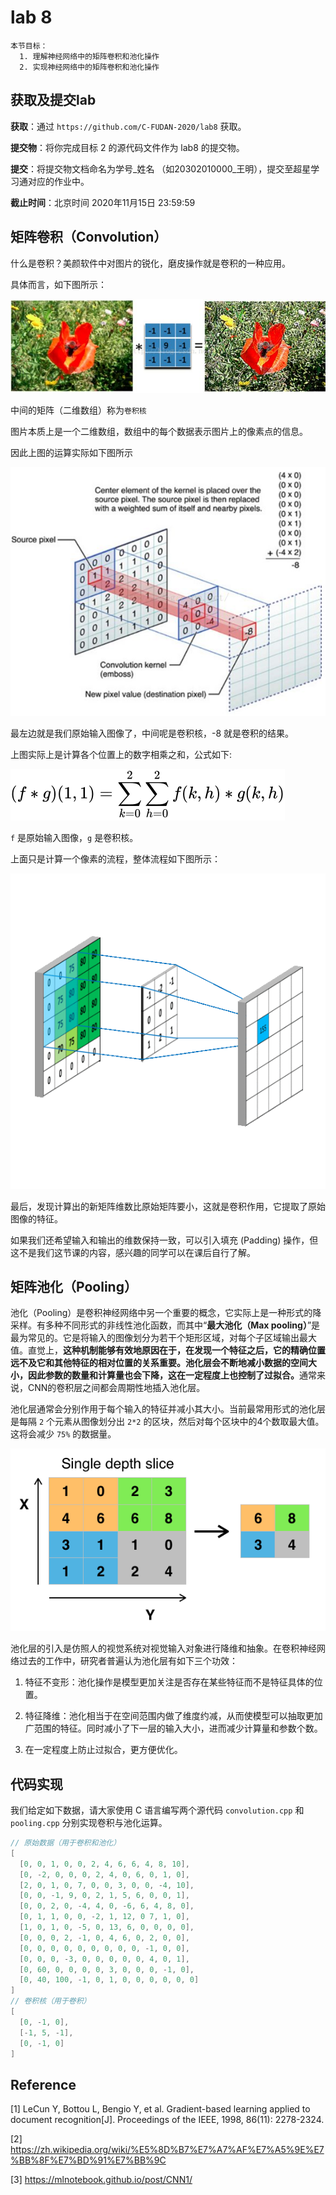 # lab 8

    本节目标：
      1. 理解神经网络中的矩阵卷积和池化操作
      2. 实现神经网络中的矩阵卷积和池化操作

## 获取及提交lab

**获取**：通过 `https://github.com/C-FUDAN-2020/lab8` 获取。

**提交物**：将你完成目标 2 的源代码文件作为 lab8 的提交物。

**提交**：将提交物文档命名为学号_姓名 （如20302010000_王明），提交至超星学习通对应的作业中。

**截止时间**：北京时间 2020年11月15日 23:59:59 

## 矩阵卷积（Convolution）

什么是卷积？美颜软件中对图片的锐化，磨皮操作就是卷积的一种应用。

具体而言，如下图所示：

![convolution sample](./imgs/conv.jpg)

中间的矩阵（二维数组）称为`卷积核`

图片本质上是一个二维数组，数组中的每个数据表示图片上的像素点的信息。

因此上图的运算实际如下图所示

![convolution algo](./imgs/conv-algo.jpg)

最左边就是我们原始输入图像了，中间呢是卷积核，-8 就是卷积的结果。

上图实际上是计算各个位置上的数字相乘之和，公式如下:

![convolution function](./imgs/conv-algo-2.svg)

`f` 是原始输入图像，`g` 是卷积核。

上面只是计算一个像素的流程，整体流程如下图所示：

![convolution all](./imgs/conv-all.gif)

最后，发现计算出的新矩阵维数比原始矩阵要小，这就是卷积作用，它提取了原始图像的特征。

如果我们还希望输入和输出的维数保持一致，可以引入填充 (Padding) 操作，但这不是我们这节课的内容，感兴趣的同学可以在课后自行了解。

## 矩阵池化（Pooling）

池化（Pooling）是卷积神经网络中另一个重要的概念，它实际上是一种形式的降采样。有多种不同形式的非线性池化函数，而其中“**最大池化（Max pooling）**”是最为常见的。它是将输入的图像划分为若干个矩形区域，对每个子区域输出最大值。直觉上，<strong>这种机制能够有效地原因在于，在发现一个特征之后，它的精确位置远不及它和其他特征的相对位置的关系重要。池化层会不断地减小数据的空间大小，因此参数的数量和计算量也会下降，这在一定程度上也控制了过拟合。</strong>通常来说，CNN的卷积层之间都会周期性地插入池化层。

池化层通常会分别作用于每个输入的特征并减小其大小。当前最常用形式的池化层是每隔 `2` 个元素从图像划分出 `2*2` 的区块，然后对每个区块中的4个数取最大值。这将会减少 `75%` 的数据量。

![pooling](./imgs/pooling.png)

池化层的引入是仿照人的视觉系统对视觉输入对象进行降维和抽象。在卷积神经网络过去的工作中，研究者普遍认为池化层有如下三个功效：

1. 特征不变形：池化操作是模型更加关注是否存在某些特征而不是特征具体的位置。

2. 特征降维：池化相当于在空间范围内做了维度约减，从而使模型可以抽取更加广范围的特征。同时减小了下一层的输入大小，进而减少计算量和参数个数。

3. 在一定程度上防止过拟合，更方便优化。

## 代码实现

我们给定如下数据，请大家使用 C 语言编写两个源代码 ` convolution.cpp ` 和 ` pooling.cpp ` 分别实现卷积与池化运算。

```c
// 原始数据（用于卷积和池化）
[
  [0, 0, 1, 0, 0, 2, 4, 6, 6, 4, 8, 10],
  [0, -2, 0, 0, 0, 2, 4, 0, 6, 0, 1, 0],
  [2, 0, 1, 0, 7, 0, 0, 3, 0, 0, -4, 10],
  [0, 0, -1, 9, 0, 2, 1, 5, 6, 0, 0, 1],
  [0, 0, 2, 0, -4, 4, 0, -6, 6, 4, 8, 0],
  [0, 1, 1, 0, 0, -2, 1, 12, 0 7, 1, 0],
  [1, 0, 1, 0, -5, 0, 13, 6, 0, 0, 0, 0],
  [0, 0, 0, 2, -1, 0, 4, 6, 0, 2, 0, 0],
  [0, 0, 0, 0, 0, 0, 0, 0, 0, -1, 0, 0],
  [0, 0, 0, -3, 0, 0, 0, 0, 0, 4, 0, 1],
  [0, 60, 0, 0, 0, 0, 3, 0, 0, 0, -1, 0],
  [0, 40, 100, -1, 0, 1, 0, 0, 0, 0, 0, 0]
]
// 卷积核（用于卷积）
[
  [0, -1, 0],
  [-1, 5, -1],
  [0, -1, 0]
]
```

## Reference

[1] LeCun Y, Bottou L, Bengio Y, et al. Gradient-based learning applied to document recognition[J]. Proceedings of the IEEE, 1998, 86(11): 2278-2324.

[2] https://zh.wikipedia.org/wiki/%E5%8D%B7%E7%A7%AF%E7%A5%9E%E7%BB%8F%E7%BD%91%E7%BB%9C

[3] https://mlnotebook.github.io/post/CNN1/
